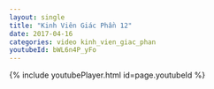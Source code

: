 ```yaml
---
layout: single
title: "Kinh Viên Giác Phần 12"
date: 2017-04-16
categories: video kinh_vien_giac_phan
youtubeId: bWL6n4P_yFo
---
```


{% include youtubePlayer.html id=page.youtubeId %}